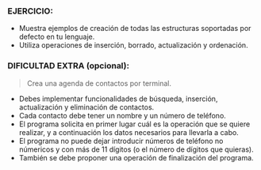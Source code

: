 ### EJERCICIO:

- Muestra ejemplos de creación de todas las estructuras soportadas por defecto
  en tu lenguaje.
- Utiliza operaciones de inserción, borrado, actualización y ordenación.

### DIFICULTAD EXTRA (opcional):

> Crea una agenda de contactos por terminal.

- Debes implementar funcionalidades de búsqueda, inserción, actualización
  y eliminación de contactos.
- Cada contacto debe tener un nombre y un número de teléfono.
- El programa solicita en primer lugar cuál es la operación que se quiere realizar,
  y a continuación los datos necesarios para llevarla a cabo.
- El programa no puede dejar introducir números de teléfono no númericos y con más
  de 11 dígitos (o el número de dígitos que quieras).
- También se debe proponer una operación de finalización del programa.
